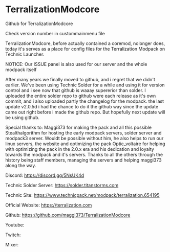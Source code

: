 # TerralizationModcore
Github for TerralizationModcore

Check version number in custommainmenu file

TerralizationModcore, before actually contained a coremod, nolonger does, today it's serves as a place for config files for the Terralization Modpack on Technic Launcher.

NOTICE: Our ISSUE panel is also used for our server and the whole modpack itself

After many years we finally moved to github, and i regret that we didn't earlier. We've been using Technic Solder for a while and using it for version control and i see now that github is waaay supererior than solder. I uploaded the entire solder repo to github were each release as it's own commit, and i also uploaded partly the changelog for the modpack. the last update v2.0.5d i had the chance to do it the github way since the update came out right before i made the github repo. But hopefully next update will be using github.

Special thanks to:
Maggi373 for making the pack and all this possible
Stealthalgorithm for hosting the early modpack servers, solder server and modpack3 server. Wouldt be possible without him, he also helps to run our linux servers, the website and optimizing the pack
Optic_voltaire for helping with optimizing the pack in the 2.0.x era and his dedication and loyalty towards the modpack and it's servers.
Thanks to all the others through the history being staff members, managing the servers and helping maggi373 along the way.

Discord: https://discord.gg/5NsUK4d

Technic Solder Server: https://solder.titanstorms.com

Technic Site: https://www.technicpack.net/modpack/terralization.654195

Official Website: https://terralization.com

Github: https://github.com/maggi373/TerralizationModcore


Youtube:

Twitch:

Mixer:
